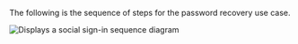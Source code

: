 The following is the sequence of steps for the password recovery use case.

<div class="common-image-format">

![Displays a social sign-in sequence diagram](/img/oie-embedded-sdk/oie-embedded-sdk-use-case-pwd-recovery.png)

</div>
